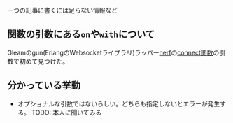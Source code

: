 一つの記事に書くには足らない情報など

## 関数の引数にある`on`や`with`について

Gleamのgun(ErlangのWebsocketライブラリ)ラッパー[nerf](https://hexdocs.pm/nerf/nerf/websocket.html)の[connect関数](https://hexdocs.pm/nerf/nerf/websocket.html#connect)の引数で初めて見つけた。

## 分かっている挙動
- オプショナルな引数ではないらしい。どちらも指定しないとエラーが発生する。
TODO: 本人に聞いてみる
